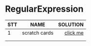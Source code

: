 # RegularExpression

|STT|NAME|SOLUTION|
|:-|:-:|-:|
|1| scratch cards|[click me](./Scratch%20cards/readme.md)|
|||
|||